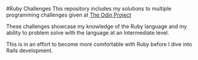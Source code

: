 #Ruby Challenges
This repository includes my solutions to multiple programming challenges given at [The Odin Project](http://www.theodinproject.com/courses/ruby-programming)

These challenges showcase my knowledge of the Ruby language and my ability to problem solve with the language at an Intermediate level.

This is in an effort to become more comfortable with Ruby before I dive into Rails development.
